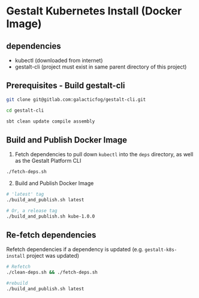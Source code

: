 
# Gestalt Kubernetes Install (Docker Image)

## dependencies
* kubectl (downloaded from internet)
* gestalt-cli (project must exist in same parent directory of this project)

## Prerequisites - Build gestalt-cli

```sh
git clone git@gitlab.com:galacticfog/gestalt-cli.git

cd gestalt-cli

sbt clean update compile assembly
```


## Build and Publish Docker Image

1) Fetch dependencies to pull down `kubectl` into the `deps` directory, as well as the Gestalt Platform CLI

```sh
./fetch-deps.sh
```

2) Build and Publish Docker Image

```sh
# 'latest' tag
./build_and_publish.sh latest

# Or, a release tag
./build_and_publish.sh kube-1.0.0
```

## Re-fetch dependencies
Refetch dependencies if a dependency is updated (e.g. `gestalt-k8s-install` project was updated)

```sh
# Refetch
./clean-deps.sh && ./fetch-deps.sh

#rebuild
./build_and_publish.sh latest
```
